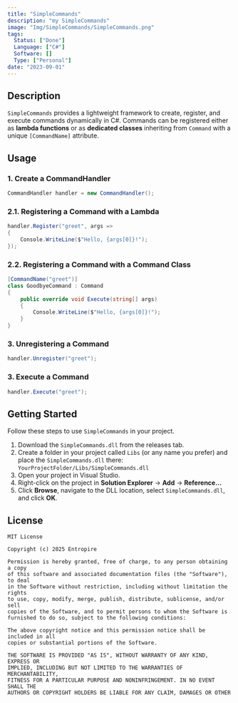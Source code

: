 ```yaml
---
title: "SimpleCommands"
description: "my SimpleCommands"
image: "Img/SimpleCommands/SimpleCommands.png"
tags:
  Status: ["Done"]
  Language: ["C#"]
  Software: []
  Type: ["Personal"]
date: "2023-09-01"
---
```


## Description 
`SimpleCommands` provides a lightweight framework to create, register, and execute commands dynamically in C#. Commands can be registered either as **lambda functions** or as **dedicated classes** inheriting from `Command` with a unique `[CommandName]` attribute.

## Usage
### 1. Create a CommandHandler
```csharp
CommandHandler handler = new CommandHandler();
```

### 2.1. Registering a Command with a Lambda

```csharp
handler.Register("greet", args =>
{
    Console.WriteLine($"Hello, {args[0]}!");
});
```

### 2.2. Registering a Command with a Command Class
```csharp
[CommandName("greet")]
class GoodbyeCommand : Command
{
    public override void Execute(string[] args)
    {
        Console.WriteLine($"Hello, {args[0]}!");
    }
}
```

### 3. Unregistering a Command
```csharp
handler.Unregister("greet");
```

### 3. Execute a Command
```csharp
handler.Execute("greet");
```

## Getting Started

Follow these steps to use `SimpleCommands` in your project.

1. Download the `SimpleCommands.dll` from the releases tab.  
2. Create a folder in your project called `Libs` (or any name you prefer) and place the `SimpleCommands.dll` there: `YourProjectFolder/Libs/SimpleCommands.dll`
3. Open your project in Visual Studio.  
4. Right-click on the project in **Solution Explorer** → **Add** → **Reference…**  
5. Click **Browse**, navigate to the DLL location, select `SimpleCommands.dll`, and click **OK**.

## License
```text
MIT License
 
Copyright (c) 2025 Entropire
 
Permission is hereby granted, free of charge, to any person obtaining a copy
of this software and associated documentation files (the "Software"), to deal
in the Software without restriction, including without limitation the rights
to use, copy, modify, merge, publish, distribute, sublicense, and/or sell
copies of the Software, and to permit persons to whom the Software is
furnished to do so, subject to the following conditions:
  
The above copyright notice and this permission notice shall be included in all
copies or substantial portions of the Software.
 
THE SOFTWARE IS PROVIDED "AS IS", WITHOUT WARRANTY OF ANY KIND, EXPRESS OR
IMPLIED, INCLUDING BUT NOT LIMITED TO THE WARRANTIES OF MERCHANTABILITY,
FITNESS FOR A PARTICULAR PURPOSE AND NONINFRINGEMENT. IN NO EVENT SHALL THE
AUTHORS OR COPYRIGHT HOLDERS BE LIABLE FOR ANY CLAIM, DAMAGES OR OTHER
```
